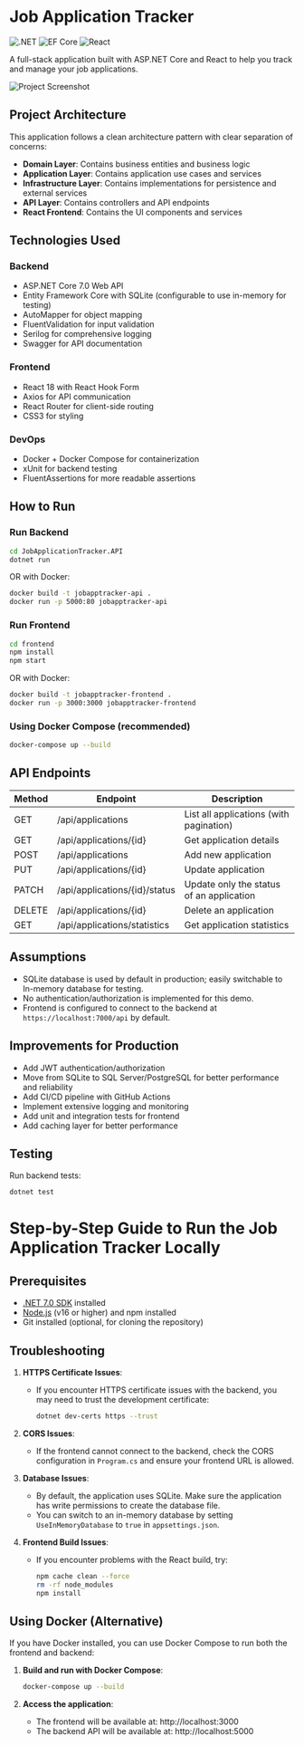 # Job Application Tracker

![.NET](https://img.shields.io/badge/.NET-7.0-512BD4) ![EF Core](https://img.shields.io/badge/EF_Core-7.0-purple) ![React](https://img.shields.io/badge/React-18.2-61DAFB)

A full-stack application built with ASP.NET Core and React to help you track and manage your job applications.

![Project Screenshot](screenshot.png)

## Project Architecture

This application follows a clean architecture pattern with clear separation of concerns:

- **Domain Layer**: Contains business entities and business logic
- **Application Layer**: Contains application use cases and services
- **Infrastructure Layer**: Contains implementations for persistence and external services
- **API Layer**: Contains controllers and API endpoints
- **React Frontend**: Contains the UI components and services

## Technologies Used

### Backend
- ASP.NET Core 7.0 Web API
- Entity Framework Core with SQLite (configurable to use in-memory for testing)
- AutoMapper for object mapping
- FluentValidation for input validation
- Serilog for comprehensive logging
- Swagger for API documentation

### Frontend
- React 18 with React Hook Form
- Axios for API communication
- React Router for client-side routing
- CSS3 for styling

### DevOps
- Docker + Docker Compose for containerization
- xUnit for backend testing
- FluentAssertions for more readable assertions

## How to Run

### Run Backend

```bash
cd JobApplicationTracker.API
dotnet run
```

OR with Docker:

```bash
docker build -t jobapptracker-api .
docker run -p 5000:80 jobapptracker-api
```

### Run Frontend

```bash
cd frontend
npm install
npm start
```

OR with Docker:

```bash
docker build -t jobapptracker-frontend .
docker run -p 3000:3000 jobapptracker-frontend
```

### Using Docker Compose (recommended)

```bash
docker-compose up --build
```

## API Endpoints

| Method | Endpoint                       | Description                                   |
|--------|--------------------------------|-----------------------------------------------|
| GET    | /api/applications              | List all applications (with pagination)       |
| GET    | /api/applications/{id}         | Get application details                       |
| POST   | /api/applications              | Add new application                           |
| PUT    | /api/applications/{id}         | Update application                            |
| PATCH  | /api/applications/{id}/status  | Update only the status of an application      |
| DELETE | /api/applications/{id}         | Delete an application                         |
| GET    | /api/applications/statistics   | Get application statistics                    |

## Assumptions

- SQLite database is used by default in production; easily switchable to In-memory database for testing.
- No authentication/authorization is implemented for this demo.
- Frontend is configured to connect to the backend at `https://localhost:7000/api` by default.

## Improvements for Production

- Add JWT authentication/authorization
- Move from SQLite to SQL Server/PostgreSQL for better performance and reliability
- Add CI/CD pipeline with GitHub Actions
- Implement extensive logging and monitoring
- Add unit and integration tests for frontend
- Add caching layer for better performance

## Testing

Run backend tests:

```bash
dotnet test
```

# Step-by-Step Guide to Run the Job Application Tracker Locally

## Prerequisites
- [.NET 7.0 SDK](https://dotnet.microsoft.com/en-us/download/dotnet/7.0) installed
- [Node.js](https://nodejs.org/) (v16 or higher) and npm installed
- Git installed (optional, for cloning the repository)

## Troubleshooting

1. **HTTPS Certificate Issues**:
   - If you encounter HTTPS certificate issues with the backend, you may need to trust the development certificate:
     ```bash
     dotnet dev-certs https --trust
     ```

2. **CORS Issues**:
   - If the frontend cannot connect to the backend, check the CORS configuration in `Program.cs` and ensure your frontend URL is allowed.

3. **Database Issues**:
   - By default, the application uses SQLite. Make sure the application has write permissions to create the database file.
   - You can switch to an in-memory database by setting `UseInMemoryDatabase` to `true` in `appsettings.json`.

4. **Frontend Build Issues**:
   - If you encounter problems with the React build, try:
     ```bash
     npm cache clean --force
     rm -rf node_modules
     npm install
     ```

## Using Docker (Alternative)

If you have Docker installed, you can use Docker Compose to run both the frontend and backend:

1. **Build and run with Docker Compose**:
   ```bash
   docker-compose up --build
   ```

2. **Access the application**:
   - The frontend will be available at: http://localhost:3000
   - The backend API will be available at: http://localhost:5000